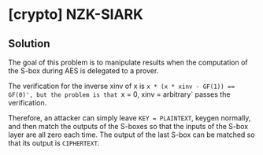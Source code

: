 # [crypto] NZK-SIARK

## Solution

The goal of this problem is to manipulate results when the computation of the S-box during AES is delegated to a prover.

The verification for the inverse xinv of x is `x * (x * xinv - GF(1)) == GF(0)', but the problem is that `x = 0, xinv = arbitrary` passes the verification.

Therefore, an attacker can simply leave `KEY = PLAINTEXT`, keygen normally, and then match the outputs of the S-boxes so that the inputs of the S-box layer are all zero each time. The output of the last S-box can be matched so that its output is `CIPHERTEXT`.